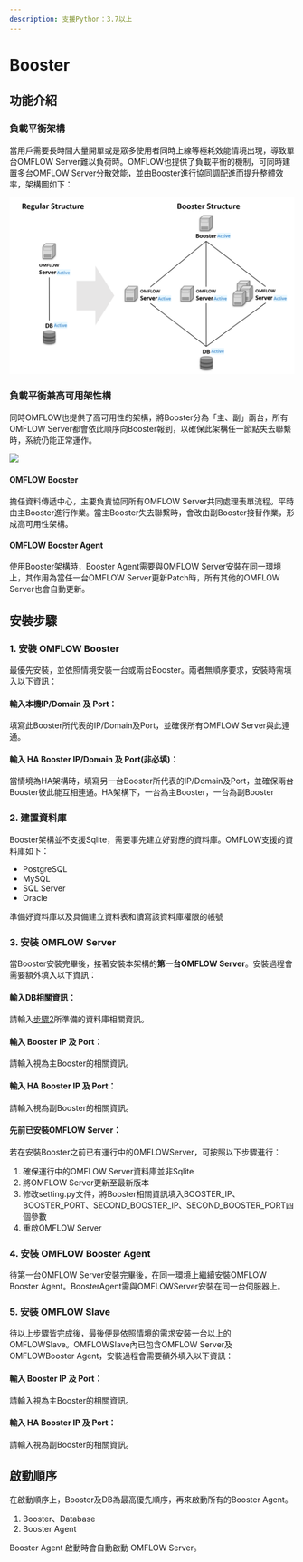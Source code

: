 ```yaml
---
description: 支援Python：3.7以上
---
```


# Booster

## 功能介紹 <a href="#gong-neng-jie-shao" id="gong-neng-jie-shao"></a>

### 負載平衡架構 <a href="#fu-zai-ping-heng-jia-gou" id="fu-zai-ping-heng-jia-gou"></a>

當用戶需要長時間大量開單或是眾多使用者同時上線等極耗效能情境出現，導致單台OMFLOW Server難以負荷時。OMFLOW也提供了負載平衡的機制，可同時建置多台OMFLOW Server分散效能，並由Booster進行協同調配進而提升整體效率，架構圖如下：

![](../.gitbook/assets/OMFLOW架構.png)

### 負載平衡兼高可用架性構 <a href="#fu-zai-ping-heng-jian-gao-ke-yong-jia-xing-gou" id="fu-zai-ping-heng-jian-gao-ke-yong-jia-xing-gou"></a>

同時OMFLOW也提供了高可用性的架構，將Booster分為「主、副」兩台，所有OMFLOW Server都會依此順序向Booster報到，以確保此架構任一節點失去聯繫時，系統仍能正常運作。

![](https://files.gitbook.com/v0/b/gitbook-x-prod.appspot.com/o/spaces%2F-M6SrengyyhO1h0\_BsJ\_-887967055%2Fuploads%2F0Q0pS32qtvMERVEO5lEp%2FBoosterHA%E6%9E%B6%E6%A7%8B.jpg?alt=media\&token=f2c9db39-202e-47c0-86ec-0837fd6fae24)

#### OMFLOW Booster <a href="#omflow-booster" id="omflow-booster"></a>

擔任資料傳遞中心，主要負責協同所有OMFLOW Server共同處理表單流程。平時由主Booster進行作業。當主Booster失去聯繫時，會改由副Booster接替作業，形成高可用性架構。

#### OMFLOW Booster Agent <a href="#omflow-booster-agent" id="omflow-booster-agent"></a>

使用Booster架構時，Booster Agent需要與OMFLOW Server安裝在同一環境上，其作用為當任一台OMFLOW Server更新Patch時，所有其他的OMFLOW Server也會自動更新。

## 安裝步驟 <a href="#an-zhuang-bu-zhou" id="an-zhuang-bu-zhou"></a>

### 1. 安裝 OMFLOW Booster <a href="#1.-an-zhuang-omflow-booster" id="1.-an-zhuang-omflow-booster"></a>

最優先安裝，並依照情境安裝一台或兩台Booster。兩者無順序要求，安裝時需填入以下資訊：

#### 輸入本機IP/Domain 及 Port： <a href="#shu-ru-ben-ji-ipdomain-ji-port" id="shu-ru-ben-ji-ipdomain-ji-port"></a>

填寫此Booster所代表的IP/Domain及Port，並確保所有OMFLOW Server與此連通。

#### 輸入 HA Booster IP/Domain 及 Port(非必填)： <a href="#shu-ru-ha-booster-ipdomain-ji-port-fei-bi-tian" id="shu-ru-ha-booster-ipdomain-ji-port-fei-bi-tian"></a>

當情境為HA架構時，填寫另一台Booster所代表的IP/Domain及Port，並確保兩台Booster彼此能互相連通。HA架構下，一台為主Booster，一台為副Booster

### 2. 建置資料庫 <a href="#2.-jian-zhi-zi-liao-ku" id="2.-jian-zhi-zi-liao-ku"></a>

Booster架構並不支援Sqlite，需要事先建立好對應的資料庫。OMFLOW支援的資料庫如下：

* PostgreSQL
* MySQL
* SQL Server
* Oracle

準備好資料庫以及具備建立資料表和讀寫該資料庫權限的帳號​

### 3. 安裝 OMFLOW Server <a href="#3.-an-zhuang-omflow-server" id="3.-an-zhuang-omflow-server"></a>

當Booster安裝完畢後，接著安裝本架構的**第一台OMFLOW Server**。安裝過程會需要額外填入以下資訊：

#### 輸入DB相關資訊： <a href="#shu-ru-db-xiang-guan-zi-xun" id="shu-ru-db-xiang-guan-zi-xun"></a>

請輸入[步驟2](https://app.gitbook.com/s/-M6SrengyyhO1h0\_BsJ\_-887967055/3/an-zhuang-booster#2.-jian-zhi-zi-liao-ku)所準備的資料庫相關資訊。

#### 輸入 Booster IP 及 Port： <a href="#shu-ru-booster-ip-ji-port" id="shu-ru-booster-ip-ji-port"></a>

請輸入視為主Booster的相關資訊。

#### 輸入 HA Booster IP 及 Port： <a href="#shu-ru-ha-booster-ip-ji-port" id="shu-ru-ha-booster-ip-ji-port"></a>

請輸入視為副Booster的相關資訊。

#### 先前已安裝OMFLOW Server： <a href="#xian-qian-yi-an-zhuang-omflow-server" id="xian-qian-yi-an-zhuang-omflow-server"></a>

若在安裝Booster之前已有運行中的OMFLOWServer，可按照以下步驟進行：

1. 確保運行中的OMFLOW Server資料庫並非Sqlite
2. 將OMFLOW Server更新至最新版本
3. 修改setting.py文件，將Booster相關資訊填入BOOSTER\_IP、BOOSTER\_PORT、SECOND\_BOOSTER\_IP、SECOND\_BOOSTER\_PORT四個參數
4. 重啟OMFLOW Server

### 4. 安裝 OMFLOW Booster Agent <a href="#4.-an-zhuang-omflow-booster-agent" id="4.-an-zhuang-omflow-booster-agent"></a>

待第一台OMFLOW Server安裝完畢後，在同一環境上繼續安裝OMFLOW Booster Agent。BoosterAgent需與OMFLOWServer安裝在同一台伺服器上。

### 5. 安裝 OMFLOW Slave <a href="#5.-an-zhuang-omflow-slave" id="5.-an-zhuang-omflow-slave"></a>

待以上步驟皆完成後，最後便是依照情境的需求安裝一台以上的OMFLOWSlave。OMFLOWSlave內已包含OMFLOW Server及OMFLOWBooster Agent，安裝過程會需要額外填入以下資訊：

#### 輸入 Booster IP 及 Port： <a href="#shu-ru-booster-ip-ji-port-1" id="shu-ru-booster-ip-ji-port-1"></a>

請輸入視為主Booster的相關資訊。

#### 輸入 HA Booster IP 及 Port： <a href="#shu-ru-ha-booster-ip-ji-port-1" id="shu-ru-ha-booster-ip-ji-port-1"></a>

請輸入視為副Booster的相關資訊。

## 啟動順序 <a href="#qi-dong-shun-xu" id="qi-dong-shun-xu"></a>

在啟動順序上，Booster及DB為最高優先順序，再來啟動所有的Booster Agent。

1. Booster、Database
2. Booster Agent

Booster Agent 啟動時會自動啟動 OMFLOW Server。
